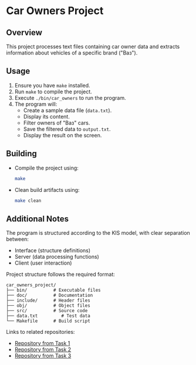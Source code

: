 # Car Owners Project

## Overview
This project processes text files containing car owner data and extracts information about vehicles of a specific brand ("Ваз").

## Usage
1. Ensure you have `make` installed.
2. Run `make` to compile the project.
3. Execute `./bin/car_owners` to run the program.
4. The program will:
   - Create a sample data file (`data.txt`).
   - Display its content.
   - Filter owners of "Ваз" cars.
   - Save the filtered data to `output.txt`.
   - Display the result on the screen.

## Building
- Compile the project using:
  ```sh
  make
  ```
- Clean build artifacts using:
  ```sh
  make clean
  ```


## Additional Notes
The program is structured according to the KIS model, with clear separation between:
- Interface (structure definitions)
- Server (data processing functions)
- Client (user interaction)

Project structure follows the required format:
```
car_owners_project/
├── bin/          # Executable files
├── doc/          # Documentation
├── include/      # Header files
├── obj/          # Object files
├── src/          # Source code
├── data.txt         # Test data
└── Makefile      # Build script
```

Links to related repositories:
- [Repository from Task 1](https://github.com/Xeiniya/lab3-task1-gr9-nikolayeva)
- [Repository from Task 2](https://github.com/Xeiniya/tpmp-lab2-task2)
- [Repository from Task 3](https://github.com/fpmi-tp2025/tpmp-gr9b-lab2-task3-Xeiniya)
